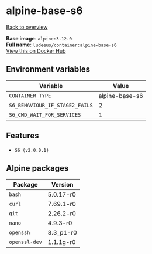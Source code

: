 # alpine-base-s6

[Back to overview](../index.md)

**Base image**: `alpine:3.12.0`  
**Full name**: `ludeeus/container:alpine-base-s6`  
[View this on Docker Hub](https://hub.docker.com/r/ludeeus/container/tags?page=1&name=alpine-base-s6)

## Environment variables

Variable | Value 
-- | --
`CONTAINER_TYPE` | alpine-base-s6
`S6_BEHAVIOUR_IF_STAGE2_FAILS` | 2
`S6_CMD_WAIT_FOR_SERVICES` | 1

## Features

- `S6 (v2.0.0.1)`

## Alpine packages

Package | Version 
-- | --
`bash` | 5.0.17-r0
`curl` | 7.69.1-r0
`git` | 2.26.2-r0
`nano` | 4.9.3-r0
`openssh` | 8.3_p1-r0
`openssl-dev` | 1.1.1g-r0

